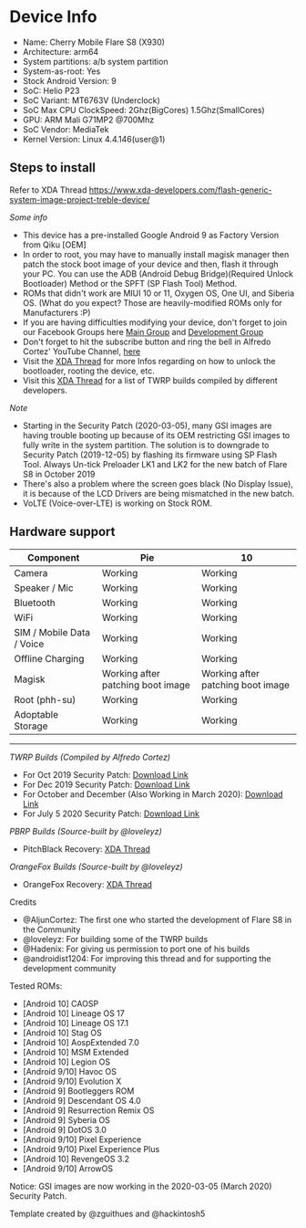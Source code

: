 # Device Info

- Name: Cherry Mobile Flare S8 (X930)  
- Architecture: arm64
- System partitions: a/b system partition
- System-as-root: Yes
- Stock Android Version: 9
- SoC: Helio P23
- SoC Variant: MT6763V (Underclock)
- SoC Max CPU ClockSpeed: 2Ghz(BigCores) 1.5Ghz(SmallCores)
- GPU: ARM Mali G71MP2 @700Mhz
- SoC Vendor: MediaTek
- Kernel Version: Linux 4.4.146(user@1)

## Steps to install
Refer to XDA Thread
https://www.xda-developers.com/flash-generic-system-image-project-treble-device/

*Some info*

- This device has a pre-installed Google Android 9 as Factory Version from Qiku [OEM]
- In order to root, you may have to manually install magisk manager then patch the stock boot image of your device and then, flash it through your PC. You can use the ADB (Android Debug Bridge)(Required Unlock Bootloader) Method or the SPFT (SP Flash Tool) Method.
- ROMs that didn't work are MIUI 10 or 11, Oxygen OS, One UI, and Siberia OS. (What do you expect? Those are heavily-modified ROMs only for Manufacturers :P)
- If you are having difficulties modifying your device, don't forget to join our Facebook Groups here [Main Group](https://www.facebook.com/groups/746336425785682) and [Development Group](https://www.facebook.com/groups/468424323767473)
- Don't forget to hit the subscribe button and ring the bell in Alfredo Cortez' YouTube Channel, [here](https://www.youtube.com/channel/UCzpW0hWPTSkPzqzVgZ-5bjg)
- Visit the [XDA Thread](https://forum.xda-developers.com/android/development/guide-cherry-mobile-flare-s8-rooting-t4133827) for more Infos regarding on how to unlock the bootloader, rooting the device, etc.
- Visit this [XDA Thread](https://forum.xda-developers.com/android/development/recovery-twrp-3-4-0-cherry-mobile-flare-t4145129) for a list of TWRP builds compiled by different developers.

*Note*

- Starting in the Security Patch (2020-03-05), many GSI images are having trouble booting up because of its OEM restricting GSI images to fully write in the system partition. The solution is to downgrade to Security Patch (2019-12-05) by flashing its firmware using SP Flash Tool. Always Un-tick Preloader LK1 and LK2 for the new batch of Flare S8 in October 2019
- There's also a problem where the screen goes black (No Display Issue), it is because of the LCD Drivers are being mismatched in the new batch.
- VoLTE (Voice-over-LTE) is working on Stock ROM.

## Hardware support

| Component                 |      Pie                             |              10                |
|---------------------------|--------------------------------------|--------------------------------|
| Camera                    | Working                              | Working                        |
| Speaker / Mic             | Working                              | Working                       |
| Bluetooth                 | Working                              | Working                       |
| WiFi                      | Working                              | Working                       |
| SIM / Mobile Data / Voice | Working                              | Working                       |
| Offline Charging          | Working                              | Working                       |
| Magisk                    | Working after patching boot image | Working after patching boot image |
| Root (phh-su) | Working | Working |
| Adoptable Storage         | Working                              | Working                       |
---

*TWRP Builds (Compiled by Alfredo Cortez)*

- For Oct 2019 Security Patch: [Download Link](https://drive.google.com/file/d/1-05l9vfdq-jcn3CqjeNOkOyAqnBEJyvU/view?usp=drivesdk)
- For Dec 2019 Security Patch: [Download Link](https://drive.google.com/file/d/1-xmMRWiHw_PsFFX0g5z6eGTozuEE44RH/view?usp=drivesdk)
- For October and December (Also Working in March 2020): [Download Link](https://drive.google.com/file/d/1-8OxY5HaOECEVhJSpvXMZD9AFyLvxsWO/view?usp=drivesdk)
- For July 5 2020 Security Patch: [Download Link](https://drive.google.com/file/d/1-CcQM4s_7UloUbA5HJN8bru7kw_jSaTG/view?usp=drivesdk)

*PBRP Builds (Source-built by @loveleyz)*

- PitchBlack Recovery: [XDA Thread](https://forum.xda-developers.com/android/development/recovery-pbrp-3-0-0-cherry-mobile-flare-t4145107)

*OrangeFox Builds (Source-built by @loveleyz)*

- OrangeFox Recovery: [XDA Thread](https://forum.xda-developers.com/android/development/experimental-orangefox-recovery-project-t4145125)

Credits 
- @AljunCortez: The first one who started the development of Flare S8 in the Community
- @loveleyz: For building some of the TWRP builds
- @Hadenix: For giving us permission to port one of his builds
- @androidist1204: For improving this thread and for supporting the development community
  
Tested ROMs:
- [Android 10] CAOSP
- [Android 10] Lineage OS 17
- [Android 10] Lineage OS 17.1
- [Android 10] Stag OS
- [Android 10] AospExtended 7.0
- [Android 10] MSM Extended
- [Android 10] Legion OS
- [Android 9/10] Havoc OS
- [Android 9/10] Evolution X
- [Android 9] Bootleggers ROM
- [Android 9] Descendant OS 4.0
- [Android 9] Resurrection Remix OS
- [Android 9] Syberia OS
- [Android 9] DotOS 3.0
- [Android 9/10] Pixel Experience
- [Android 9/10] Pixel Experience Plus
- [Android 10] RevengeOS 3.2
- [Android 9/10] ArrowOS


Notice: GSI images are now working in the 2020-03-05 (March 2020) Security Patch.
        
Template created by @zguithues and @hackintosh5